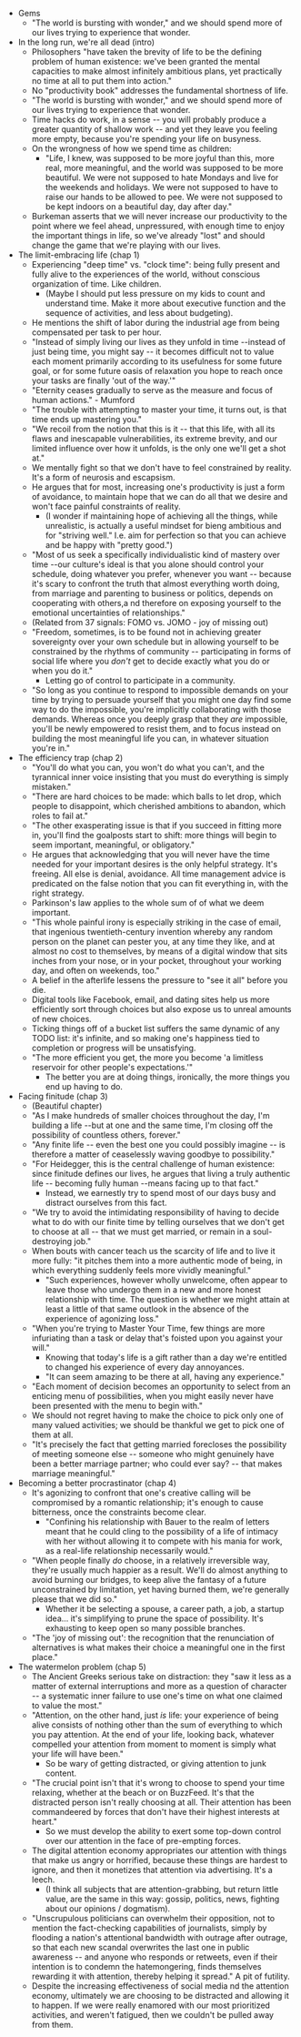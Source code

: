 * Gems
  * "The world is bursting with wonder," and we should spend more of our lives trying to experience that
    wonder.
* In the long run, we're all dead (intro)
  * Philosophers "have taken the brevity of life to be the defining problem of human existence: we've been
    granted the mental capacities to make almost infinitely ambitious plans, yet practically no time at all
    to put them into action."
  * No "productivity book" addresses the fundamental shortness of life.
  * "The world is bursting with wonder," and we should spend more of our lives trying to experience that
    wonder.
  * Time hacks do work, in a sense -- you will probably produce a greater quantity of shallow work -- and yet
    they leave you feeling more empty, because you're spending your life on busyness.
  * On the wrongness of how we spend time as children:
    * "Life, I knew, was supposed to be more joyful than this, more real, more meaningful, and the world was
      supposed to be more beautiful. We were not supposed to hate Mondays and live for the weekends and
      holidays. We were not supposed to have to raise our hands to be allowed to pee. We were not supposed to
      be kept indoors on a beautiful day, day after day."
  * Burkeman asserts that we will never increase our productivity to the point where we feel ahead,
    unpressured, with enough time to enjoy the important things in life, so we've already "lost" and should
    change the game that we're playing with our lives.
* The limit-embracing life (chap 1)
  * Experiencing "deep time" vs. "clock time": being fully present and fully alive to the experiences of the
    world, without conscious organization of time. Like children.
    * (Maybe I should put less pressure on my kids to count and understand time. Make it more about executive
      function and the sequence of activities, and less about budgeting).
  * He mentions the shift of labor during the industrial age from being compensated per task to per hour.
  * "Instead of simply living our lives as they unfold in time --instead of just being time, you might say --
    it becomes difficult not to value each moment primarily according to its usefulness for some future goal,
    or for some future oasis of relaxation you hope to reach once your tasks are finally 'out of the way.'"
  * "Eternity ceases gradually to serve as the measure and focus of human actions." - Mumford
  * "The trouble with attempting to master your time, it turns out, is that time ends up mastering you."
  * "We recoil from the notion that this is it -- that this life, with all its flaws and inescapable
    vulnerabilities, its extreme brevity, and our limited influence over how it unfolds, is the only one we'll
    get a shot at."
  * We mentally fight so that we don't have to feel constrained by reality. It's a form of neurosis and
    escapsism.
  * He argues that for most, increasing one's productivity is just a form of avoidance, to maintain hope that
    we can do all that we desire and won't face painful constraints of reality.
    * (I wonder if maintaining hope of achieving all the things, while unrealistic, is actually a useful
      mindset for bieng ambitious and for "striving well." I.e. aim for perfection so that you can achieve and
      be happy with "pretty good.")
  * "Most of us seek a specifically individualistic kind of mastery over time --our culture's ideal is that
    you alone should control your schedule, doing whatever you prefer, whenever you want -- because it's scary
    to confront the truth that almost everything worth doing, from marriage and parenting to business or
    politics, depends on cooperating with others,a nd therefore on exposing yourself to the emotional
    uncertainties of relationships."
  * (Related from 37 signals: FOMO vs. JOMO - joy of missing out)
  * "Freedom, sometimes, is to be found not in achieving greater sovereignty over your own schedule but in
    allowing yourself to be constrained by the rhythms of community -- participating in forms of social life
    where you *don't* get to decide exactly what you do or when you do it."
    * Letting go of control to participate in a community.
  * "So long as you continue to respond to impossible demands on your time by trying to persuade yourself that
    you might one day find some way to do the impossible, you're implicitly collaborating with those demands.
    Whereas once you deeply grasp that they *are* impossible, you'll be newly empowered to resist them, and to
    focus instead on building the most meaningful life you can, in whatever situation you're in."
* The efficiency trap (chap 2)
  * "You'll do what you can, you won't do what you can't, and the tyrannical inner voice insisting that you
    must do everything is simply mistaken."
  * "There are hard choices to be made: which balls to let drop, which people to disappoint, which cherished
    ambitions to abandon, which roles to fail at."
  * "The other exasperating issue is that if you succeed in fitting more in, you'll find the goalposts start
    to shift: more things will begin to seem important, meaningful, or obligatory."
  * He argues that acknowledging that you will never have the time needed for your important desires is the
    only helpful strategy. It's freeing. All else is denial, avoidance. All time management advice is
    predicated on the false notion that you can fit everything in, with the right strategy.
  * Parkinson's law applies to the whole sum of of what we deem important.
  * "This whole painful irony is especially striking in the case of email, that ingenious twentieth-century
    invention whereby any random person on the planet can pester you, at any time they like, and at almost no
    cost to themselves, by means of a digital window that sits inches from your nose, or in your pocket,
    throughout your working day, and often on weekends, too."
  * A belief in the afterlife lessens the pressure to "see it all" before you die.
  * Digital tools like Facebook, email, and dating sites help us more efficiently sort through choices but
    also expose us to unreal amounts of new choices.
  * Ticking things off of a bucket list suffers the same dynamic of any TODO list: it's infinite, and so
    making one's happiness tied to completion or progress will be unsatisfying.
  * "The more efficient you get, the more you become 'a limitless reservoir for other people's expectations.'"
    * The better you are at doing things, ironically, the more things you end up having to do.
* Facing finitude (chap 3)
  * (Beautiful chapter)
  * "As I make hundreds of smaller choices throughout the day, I'm building a life --but at one and the same
    time, I'm closing off the possibility of countless others, forever."
  * "Any finite life -- even the best one you could possibly imagine -- is therefore a matter of ceaselessly
    waving goodbye to possibility."
  * "For Heidegger, this is the central challenge of human existence: since finitude defines our lives, he
    argues that living a truly authentic life -- becoming fully human --means facing up to that fact."
    * Instead, we earnestly try to spend most of our days busy and distract ourselves from this fact.
  * "We try to avoid the intimidating responsibility of having to decide what to do with our finite time by
    telling ourselves that we don't get to choose at all -- that we must get married, or remain in a
    soul-destroying job."
  * When bouts with cancer teach us the scarcity of life and to live it more fully: "it pitches them into a
    more authentic mode of being, in which everything suddenly feels more vividly meaningful."
    * "Such experiences, however wholly unwelcome, often appear to leave those who undergo them in a new and
      more honest relationship with time. The question is whether we might attain at least a little of that
      same outlook in the absence of the experience of agonizing loss."
  * "When you're trying to Master Your Time, few things are more infuriating than a task or delay that's
    foisted upon you against your will."
    * Knowing that today's life is a gift rather than a day we're entitled to changed his experience of every
      day annoyances.
    * "It can seem amazing to be there at all, having any experience."
  * "Each moment of decision becomes an opportunity to select from an enticing menu of possibilities, when you
    might easily never have been presented with the menu to begin with."
  * We should not regret having to make the choice to pick only one of many valued activities; we should be
    thankful we get to pick one of them at all.
  * "It's precisely the fact that getting married forecloses the possibility of meeting someone else --
    someone who might genuinely have been a better marriage partner; who could ever say? -- that makes
    marriage meaningful."
* Becoming a better procrastinator (chap 4)
  * It's agonizing to confront that one's creative calling will be compromised by a romantic relationship;
    it's enough to cause bitterness, once the constraints become clear.
    * "Confining his relationship with Bauer to the realm of letters meant that he could cling to the
      possibility of a life of intimacy with her without allowing it to compete with his mania for work, as a
      real-life relationship necessarily would."
  * "When people finally *do* choose, in a relatively irreversible way, they're usually much happier as a
    result. We'll do almost anything to avoid burning our bridges, to keep alive the fantasy of a future
    unconstrained by limitation, yet having burned them, we're generally please that we did so."
    * Whether it be selecting a spouse, a career path, a job, a startup idea... it's simplifying to prune the
      space of possibility. It's exhausting to keep open so many possible branches.
  * "The 'joy of missing out': the recognition that the renunciation of alternatives is what makes their
    choice a meaningful one in the first place."
* The watermelon problem (chap 5)
  * The Ancient Greeks serious take on distraction: they "saw it less as a matter of external interruptions
    and more as a question of character -- a systematic inner failure to use one's time on what one claimed to
    value the most."
  * "Attention, on the other hand, just *is* life: your experience of being alive consists of nothing other
    than the sum of everything to which you pay attention. At the end of your life, looking back, whatever
    compelled your attention from moment to moment is simply what your life will have been."
    * So be wary of getting distracted, or giving attention to junk content.
  * "The crucial point isn't that it's wrong to choose to spend your time relaxing, whether at the beach or on
    BuzzFeed. It's that the distracted person isn't really choosing at all. Their attention has been
    commandeered by forces that don't have their highest interests at heart."
    * So we must develop the ability to exert some top-down control over our attention in the face of
      pre-empting forces.
  * The digital attention economy appropriates our attention with things that make us angry or horrified,
    because these things are hardest to ignore, and then it monetizes that attention via advertising. It's a
    leech.
    * (I think all subjects that are attention-grabbing, but return little value, are the same in this way:
      gossip, politics, news, fighting about our opinions / dogmatism).
  * "Unscrupulous politicians can overwhelm their opposition, not to mention the fact-checking capabilities of
    journalists, simply by flooding a nation's attentional bandwidth with outrage after outrage, so that each
    new scandal overwrites the last one in public awareness -- and anyone who responds or retweets, even if
    their intention is to condemn the hatemongering, finds themselves rewarding it with attention, thereby
    helping it spread." A pit of futility.
  * Despite the increasing effectiveness of social media nd the attention economy, ultimately we are choosing
    to be distracted and allowing it to happen. If we were really enamored with our most prioritized
    activities, and weren't fatigued, then we couldn't be pulled away from them.
